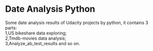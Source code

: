 # Date Analysis Python
Some date analysis results of Udacity projects by python, it contains 3 parts:<br>
1,US bikeshare data exploring;<br>
2,Tmdb-movies data analysis;<br>
3,Analyze_ab_test_results and so on.<br>
